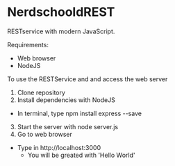 # NerdschooldREST

RESTservice with modern JavaScript.

Requirements:
  - Web browser
  - NodeJS

To use the RESTService and and access the web server
1. Clone repository
2. Install dependencies with NodeJS
  - In terminal, type npm install express --save
3. Start the server with node server.js
4. Go to web browser
  - Type in http://localhost:3000
    - You will be greated with 'Hello World'
